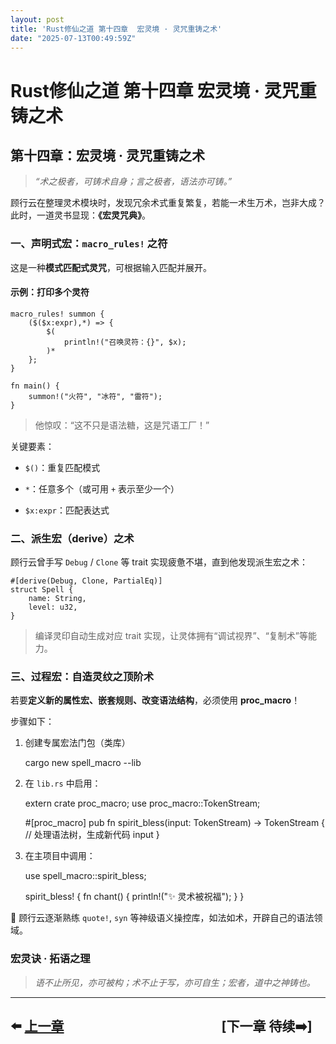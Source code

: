 ```yaml
---
layout: post
title: 'Rust修仙之道 第十四章  宏灵境 · 灵咒重铸之术'
date: "2025-07-13T00:49:59Z"
---
```

Rust修仙之道 第十四章 宏灵境 · 灵咒重铸之术
==========================

第十四章：宏灵境 · 灵咒重铸之术
-----------------

> _“术之极者，可铸术自身；言之极者，语法亦可铸。”_

顾行云在整理灵术模块时，发现冗余术式重复繁复，若能一术生万术，岂非大成？  
此时，一道灵书显现：**《宏灵咒典》**。

### 一、声明式宏：`macro_rules!` 之符

这是一种**模式匹配式灵咒**，可根据输入匹配并展开。

#### 示例：打印多个灵符

    macro_rules! summon {
        ($($x:expr),*) => {
            $(
                println!("召唤灵符：{}", $x);
            )*
        };
    }
    
    fn main() {
        summon!("火符", "冰符", "雷符");
    }
    

> 他惊叹：“这不只是语法糖，这是咒语工厂！”

关键要素：

*   `$()`：重复匹配模式
    
*   `*`：任意多个（或可用 `+` 表示至少一个）
    
*   `$x:expr`：匹配表达式
    

### 二、派生宏（derive）之术

顾行云曾手写 `Debug` / `Clone` 等 trait 实现疲惫不堪，直到他发现派生宏之术：

    #[derive(Debug, Clone, PartialEq)]
    struct Spell {
        name: String,
        level: u32,
    }
    

> 编译灵印自动生成对应 trait 实现，让灵体拥有“调试视界”、“复制术”等能力。

### 三、过程宏：自造灵纹之顶阶术

若要**定义新的属性宏、嵌套规则、改变语法结构**，必须使用 **proc\_macro**！

步骤如下：

1.  创建专属宏法门包（类库）

    cargo new spell_macro --lib
    

2.  在 `lib.rs` 中启用：

    extern crate proc_macro;
    use proc_macro::TokenStream;
    
    #[proc_macro]
    pub fn spirit_bless(input: TokenStream) -> TokenStream {
        // 处理语法树，生成新代码
        input
    }
    

3.  在主项目中调用：

    use spell_macro::spirit_bless;
    
    spirit_bless! {
        fn chant() {
           println!("✨ 灵术被祝福");
        }
    }
    

🧠 顾行云逐渐熟练 `quote!`, `syn` 等神级语义操控库，如法如术，开辟自己的语法领域。

### 宏灵诀 · 拓语之理

> _语不止所见，亦可被构；术不止于写，亦可自生；宏者，道中之神铸也。_

* * *

⬅️ [上一章](https://www.cnblogs.com/niceWk/p/18980134)　　　　　　　　　　　　\[下一章 待续➡️\]
---------------------------------------------------------------------------